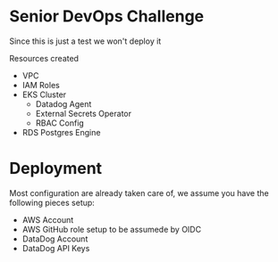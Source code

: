 # Senior DevOps Challenge
Since this is just a test we won't deploy it

Resources created
- VPC
- IAM Roles
- EKS Cluster
    + Datadog Agent
    + External Secrets Operator
    + RBAC Config
- RDS Postgres Engine

# Deployment
Most configuration are already taken care of, we assume you have the following pieces setup:
- AWS Account
- AWS GitHub role setup to be assumede by OIDC
- DataDog Account
- DataDog API Keys
